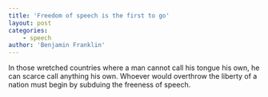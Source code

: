 ```yaml
---
title: 'Freedom of speech is the first to go'
layout: post
categories:
    - speech
author: 'Benjamin Franklin'
---
```


In those wretched countries where a man cannot call his tongue his own, he can scarce call anything his own. Whoever would overthrow the liberty of a nation must begin by subduing the freeness of speech.